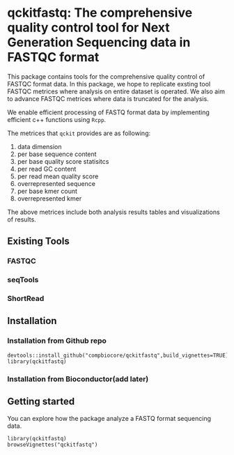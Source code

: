 # qckitfastq: The comprehensive quality control tool for Next Generation Sequencing data in FASTQC format

This package contains tools for the comprehensive quality control of FASTQC format data. In this package, we hope to replicate exsting tool FASTQC metrices where analysis on entire dataset is operated. We also aim to advance FASTQC metrices where data is truncated for the analysis. 

We enable efficient processing of FASTQ format data by implementing efficient c++ functions using `Rcpp`. 

The metrices that `qckit` provides are as following:
1. data dimension
2. per base sequence content
3. per base quality score statisitcs
4. per read GC content
5. per read mean quality score
6. overrepresented sequence
7. per base kmer count
8. overrepresented kmer

The above metrices include both analysis results tables and visualizations of results. 

## Existing Tools

### FASTQC
### seqTools
### ShortRead


## Installation
### Installation from Github repo

```{r}
devtools::install_github("compbiocore/qckitfastq",build_vignettes=TRUE)
library(qckitfastq)
```

### Installation from Bioconductor(add later)

## Getting started

You can explore how the package analyze a FASTQ format sequencing data. 


```{r}
library(qckitfastq)
browseVignettes("qckitfastq")
``` 



